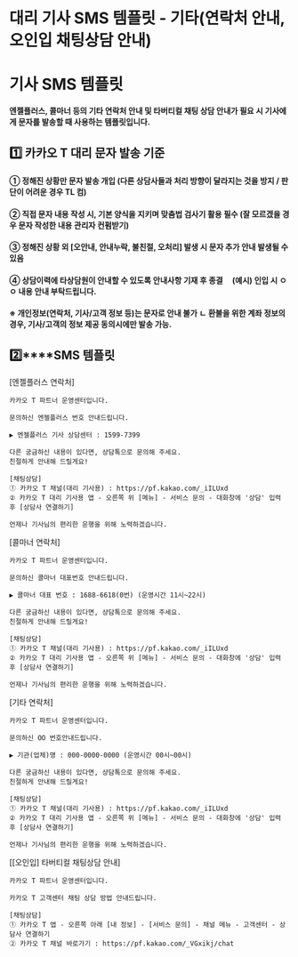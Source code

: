 # 대리 기사 SMS 템플릿 - 기타(연락처 안내, 오인입 채팅상담 안내)

**기사 SMS 템플릿**
==============

**엔젤플러스, 콜마너 등의 기타 연락처 안내 및 타버티컬 채팅 상담 안내가 필요 시 기사에게 문자를 발송할 때 사용하는 템플릿입니다.**

**1️⃣ 카카오 T 대리 문자 발송 기준**
-------------------------

#### **① 정해진 상황만 문자 발송 개입 (다른 상담사들과 처리 방향이 달라지는 것을 방지 / 판단이 어려운 경우 TL 컴)**

#### **② 직접 문자 내용 작성 시, 기본 양식을 지키며 맞춤법 검사기 활용 필수 (잘 모르겠을 경우 문자 작성한 내용 관리자 컨펌받기)**

#### **③ 정해진 상황 외 [오안내, 안내누락, 불친절, 오처리] 발생 시 문자 추가 안내 발생될 수 있음**

#### **④ 상담이력에 타상담원이 안내할 수 있도록 안내사항 기재 후 종결     (예시) 인입 시 ㅇㅇ 내용 안내 부탁드립니다.**

#### **※ 개인정보(연락처, 기사/고객 정보 등)는 문자로 안내 불가 ㄴ 환불을 위한 계좌 정보의 경우, 기사/고객의 정보 제공 동의시에만 발송 가능.**

**2️⃣****SMS 템플릿**
------------------

[엔젤플러스 연락처]

```
카카오 T 파트너 운영센터입니다.  
  
문의하신 엔젤플러스 번호 안내드립니다.  
  
▶ 엔젤플러스 기사 상담센터 : 1599-7399  
  
다른 궁금하신 내용이 있다면, 상담톡으로 문의해 주세요.  
친절하게 안내해 드릴게요!  
  
[채팅상담]   
① 카카오 T 채널(대리 기사용) : https://pf.kakao.com/_iILUxd  
② 카카오 T 대리 기사용 앱 - 오른쪽 위 [메뉴] - 서비스 문의 - 대화창에 '상담' 입력 후 [상담사 연결하기]  
  
언제나 기사님의 편리한 운행을 위해 노력하겠습니다.
```

[콜마너 연락처]

```
카카오 T 파트너 운영센터입니다.  
  
문의하신 콜마너 대표번호 안내드립니다.  
  
▶ 콜마너 대표 번호 : 1688-6618(0번) (운영시간 11시~22시)  
  
다른 궁금하신 내용이 있다면, 상담톡으로 문의해 주세요.  
친절하게 안내해 드릴게요!  
  
[채팅상담]   
① 카카오 T 채널(대리 기사용) : https://pf.kakao.com/_iILUxd  
② 카카오 T 대리 기사용 앱 - 오른쪽 위 [메뉴] - 서비스 문의 - 대화창에 '상담' 입력 후 [상담사 연결하기]  
  
언제나 기사님의 편리한 운행을 위해 노력하겠습니다.
```

[기타 연락처]

```
카카오 T 파트너 운영센터입니다.  
  
문의하신 OO 번호안내드립니다.  
  
▶ 기관(업체)명 : 000-0000-0000 (운영시간 00시~00시)  
  
다른 궁금하신 내용이 있다면, 상담톡으로 문의해 주세요.  
친절하게 안내해 드릴게요!  
  
[채팅상담]   
① 카카오 T 채널(대리 기사용) : https://pf.kakao.com/_iILUxd  
② 카카오 T 대리 기사용 앱 - 오른쪽 위 [메뉴] - 서비스 문의 - 대화창에 '상담' 입력 후 [상담사 연결하기]  
  
언제나 기사님의 편리한 운행을 위해 노력하겠습니다.
```

[[오인입] 타버티컬 채팅상담 안내]

```
카카오 T 파트너 운영센터입니다.  
  
카카오 T 고객센터 채팅 상담 방법 안내드립니다.  
  
[채팅상담]  
① 카카오 T 앱 - 오른쪽 아래 [내 정보] - [서비스 문의] - 채널 메뉴 - 고객센터 - 상담사 연결하기  
② 카카오 T 채널 바로가기 : https://pf.kakao.com/_VGxikj/chat
```